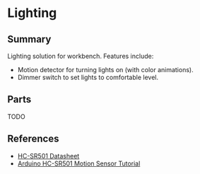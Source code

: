 
# Lighting

## Summary

Lighting solution for workbench. Features include:

- Motion detector for turning lights on (with color animations).
- Dimmer switch to set lights to comfortable level.

## Parts

TODO

## References

- [HC-SR501 Datasheet][]
- [Arduino HC-SR501 Motion Sensor Tutorial][]

[HC-SR501 Datasheet]: https://www.mpja.com/download/31227sc.pdf
[Arduino HC-SR501 Motion Sensor Tutorial]: http://henrysbench.capnfatz.com/henrys-bench/arduino-sensors-and-input/arduino-hc-sr501-motion-sensor-tutorial/
